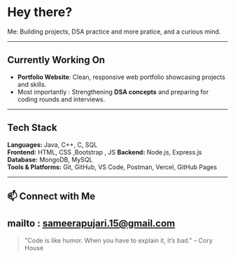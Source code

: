 # Hey there?

Me: Building projects, DSA practice and more pratice, and a curious mind.

---

## Currently Working On
- **Portfolio Website**: Clean, responsive web portfolio showcasing projects and skills. 
- Most importantly : Strengthening **DSA concepts** and preparing for coding rounds and interviews.

---

## Tech Stack
**Languages:** Java, C++, C, SQL  
**Frontend:** HTML, CSS ,Bootstrap , JS
**Backend:** Node.js, Express.js 
**Database:** MongoDB, MySQL  
**Tools & Platforms:** Git, GitHub, VS Code, Postman, Vercel, GitHub Pages  

---


## 📫 Connect with Me
mailto : sameerapujari.15@gmail.com
---


> "Code is like humor. When you have to explain it, it’s bad." – Cory House
